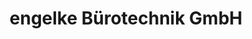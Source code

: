 ---
title: "engelke Bürotechnik GmbH"
url: /bielefeld/engelke-buerotechnik-gmbh/
shop: Schreibwaren
---